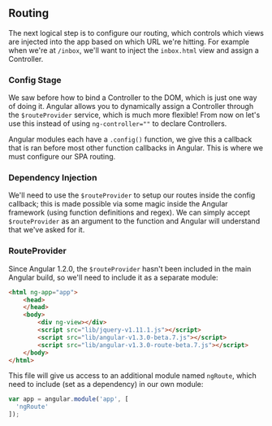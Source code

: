 ## Routing

The next logical step is to configure our routing, which controls which views are injected into the app based on which URL we're hitting. For example when we're at `/inbox`, we'll want to inject the `inbox.html` view and assign a Controller.

### Config Stage

We saw before how to bind a Controller to the DOM, which is just one way of doing it. Angular allows you to dynamically assign a Controller through the `$routeProvider` service, which is much more flexible! From now on let's use this instead of using `ng-controller=""` to declare Controllers.

Angular modules each have a `.config()` function, we give this a callback that is ran before most other function callbacks in Angular.  This is where we must configure our SPA routing.

### Dependency Injection

We'll need to use the `$routeProvider` to setup our routes inside the config callback; this is made possible via some magic inside the Angular framework (using function definitions and regex).  We can simply accept `$routeProvider` as an argument to the function and Angular will understand that we've asked for it.

### RouteProvider

Since Angular 1.2.0, the `$routeProvider` hasn't been included in the main Angular build, so we'll need to include it as a separate module:

```html
<html ng-app="app">
    <head>
    </head>
    <body>
        <div ng-view></div>
        <script src="lib/jquery-v1.11.1.js"></script>
        <script src="lib/angular-v1.3.0-beta.7.js"></script>
        <script src="lib/angular-v1.3.0-route-beta.7.js"></script>
    </body>
</html>
```

This file will give us access to an additional module named `ngRoute`, which need to include (set as a dependency) in our own module:

```js
var app = angular.module('app', [
  'ngRoute'
]);
```
